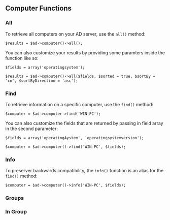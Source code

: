 ## Computer Functions

### All

To retrieve all computers on your AD server, use the `all()` method:

    $results = $ad->computer()->all();

You can also customize your results by providing some paramters inside the function like so:

    $fields = array('operatingsystem');
    
    $results = $ad->computer()->all($fields, $sorted = true, $sortBy = 'cn', $sortByDirection = 'asc');

### Find

To retrieve information on a specific computer, use the `find()` method:

    $computer = $ad->computer->find('WIN-PC');
    
You can also customize the fields that are returned by passing in field array in the second parameter:

    $fields = array('operatingAystem', 'operatingsystemversion');
    
    $computer = $ad->computer()->find('WIN-PC', $fields);
    
### Info

To preserver backwards compatibility, the `info()` function is an alias for the `find()` method:

    $computer = $ad->computer()->info('WIN-PC', $fields);

### Groups

### In Group